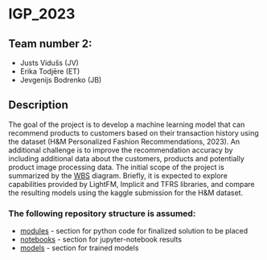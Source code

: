 # IGP_2023
## Team number 2:
  - Justs Vidušs (JV)
  - Erika Todjēre (ET)
  - Jevgenijs Bodrenko (JB)

## Description
The goal of the project is to develop a machine learning model that can recommend products to customers based on their transaction history using the dataset (H&M Personalized Fashion Recommendations, 2023). An additional challenge is to improve the recommendation accuracy by including additional data about the customers, products and potentially product image processing data. The initial scope of the project is summarized by the [WBS](https://viewer.diagrams.net/?tags=%7B%7D&highlight=0000ff&edit=_blank&layers=1&nav=1&title=Proposal_WBS.drawio#R7V1bk5s6Ev418%2BgpxEXAYzKTSbZ2kj115mztyb7JIGMSjFjAc8mvX4mbAWk88hiQSZGHiRE30a2vu9Xdal0ZN7vnzylKtl%2BJj6MrXfOfr4zbK13XLWDS%2F1jLS9ni6m7ZEKShXzaBQ8ND%2BAtXjVrVug99nHUuzAmJ8jDpNnokjrGXd9pQmpKn7mUbEnXfmqAAcw0PHor41v%2BEfr4tWx3dPrR%2FwWGwrd8MYPV9O1RfXH1JtkU%2BeWo1GZ%2BujJuUkLz8tXu%2BwREjXk2X8r67V842HUtxnMvc8ONfH%2F6d27cYPth%2F%2FvphfPvyGD2snKpv%2BUv9wdin318dkjTfkoDEKPp0aP2Ykn3sY%2FZUjR4drrknJKGNgDb%2BwHn%2BUjET7XNCm7b5LqrO4ucw%2F7v1%2Bzt71LVVHd0%2BV08uDl7qgzhPX%2F4%2BXMgOv7fPHW4rjur7yu9jH%2FUq2aqmjOxTDx%2BhVT38UBrg%2FMh1dsNcigpMdpj2h96X4gjl4WO3H6gankFz3YGD9EfFxBMYWuNGDUe135OjUClHy%2Bc%2BomhfvenLlQ7RjnLmY%2Fn3K%2Fv8lPxg8q%2FP%2FANrGZ%2BetmGOHxJUUOWJSuwuGzckzuuRUhyHUXRDIpIWzzJ8hJ2NR9uzPCU%2FcesM9By83jTMecRpjp%2BPs4cnZ3WD4VRDuNIYAFbHTwf5C2qhum3JXkMbiQOGuWBKGlO6JKZMTTwKpEFV3foHCWkXm9GzMjSrM3wMuzcsyp5Vt%2FVGRtOP9w%2BWWv8rGizNAPneOjP7wWIbowwWoytpTG3aoaJzkv2G2s9nivCuyN5sNronFNk%2BXEMLDiOyV3qXkLqrWmQDU19gKA1DUxKGwHCUWkKmsTB1BKaqNW9NtdbVCUxVwhxLLXOsuTBnVohT6iIwObPjj3rySKeROKPfTXtB4hkaIo52cYaIviBIHkGWLIJ0XalY1OHC1BGYeu4s70ym2gtTR2CqqZKp1jFdR7m1IVFIZqjoLND1cl2AolOr505wkg6IAiiJArXaSqmymlmQT5ajQKlYgyKx5u%2FPjv%2F04j0WdnxTJMocfW3AgUQZ6Hlhm4C5OlEGODJeqCi7AMDYkoBR68dQ6jicmQiU5ahSCWhzEvCWePvdKL6LaeQgtHomnawchOPJwWWae0IyibT7Dyj26XLQqdP2MGur8EN7k%2B2jPBsUSdNMjnTr0ryAcDHBT3Cja7ImhVI3OlzcRWPwVGkwEirNh52Z5S%2FPU6X6ru5mX9%2BFcTCobltr2MBQpNs07GiOM4xuWxlmV7k1xy3l5k6q23j6KgGRekBYsk5xOE46Gx3q3SmEVR9PlNBm8e72W4wT2hJhlMYF4jSUJClB3naO4DN7lqUJ5MBnjgY%2Bta6qeRkhlqxzF57r2ngFn7prXRtAM0zT0W3LgUYXraA3SsZGK%2B9F%2ForyNHymbRvk5SQNf9WTwTmDtq8x1YNWTajsAgAo61o8G4DnBY155yIdmxFak7R8O8VHGOU4nb9C0y8NG8BUOwWbl0arNYhEuFLtvNrgEPXX3Z8PgyJm43hY7FtcOxYz3MYxARsbW9X8C5jLiqMTECPtpTfVehd5L%2F0%2FdkkUeiG1BekjtXs2tO6%2BzhFCDT4uBUKOGo%2FFPBFky%2BocW6nbz1nWCo3BU7VBf96MuMMo36fMJMdxEMa4MsrnZ4n3Vi2r9uq6S3TrBPjIGhW2qxI%2BQFO81E5%2FF1fti2erc24tg%2FOkonBBV5kNWtUJiddZUtBG2zTyMow9kiaFS2PgfKlpJKb9Ps%2FFeBJzcVycAC3ZUJlaaAFNcQac%2FS6u6hfP1rMVYXHrhzRFL60LEhYqyVpP7gdgeqtmTKdXMq13veMcu5z%2BKDswaFTG5mOoN%2Fssp89Nj4lvGFFyf1zTa2CQN0ydlUBfuW9LdKBN6hdwOV6oEAdDAtSVlbtKK324y%2BR9BJ6644S1AbCuDzFtXbM7KIb6tFFtm8csn4OyRhkdKJT%2BuzX2fdo2bJrzNPISvu1FBUAkLq3XOXymtbQ4DeRhW5c5fDsSoZ0ri19NF7sGhu02GSmuUuDW9GgDN9zhOAvZaAjz8ovZtLZMSekVwaQtNxE1lOqoPB0l7IWULeGG3RrQcZZQmGtkw7gT7sIIpcVTZwd8BrTrVzL92uCvgT7JYiF3WSt0AvYdWZWtNobi8JAknv6IPTYVIWnRkccQP7FPwc%2BCxUJvwKeLNSVgAr1ys5bDIwkKtKg5nhZVMsmYKZJc6Xi%2B9so4mGhGwztpH%2BiwjoPoZVXVri8s0ttv31r2aYmxmMQrBq%2FD%2FH%2BOQOubq7DRYW8ZrHA0qIEFaidATbrmD1DqtHV5D9rdJzb%2FC9cpYibqB3rwmRmWu0FhNE32TF9fQUF5dJG%2BGrFaxrIG4YRV4hqYB4qajh6F0V8URiTdRORphlCCbyNJ7EAZD0qzqYV7EVCSnUUBTXHeBT%2BP4qH04IU%2Fw3xVeClnCKZG7fbdR%2BrQZM0GTYOiQjYcACz9TFS8LwjbW3Jiu8eDsNbRy8cJwjZEbK%2BNu20QG7IdyRhmf5uUbKcHXkHFlGkXNVhLBPAEzAPpWMIwmOdjgL3C2w5wr93WP6f7wFdCCaeKEtArmXWRogTwcY2WKKnt6Hmuhmo%2Brqao6rRlAPjJ%2Fz9REEQsZSbbr3dhlgnzZcaodoWBb2FbxAMX2gYaqdpVs%2BGVwpr3SyrkCcJb12WFtz5I1hwnFk3T6JQl4KqITBsIbgjS9pVvKWV92uZXVR47tth5oGWbHpZjCihzjps9QdpsRdb26kEew9ZoGDYW1%2FgpGJZeiG2o9erp%2FBKqz2z%2BQt%2BfkCzMSdWZTYS9vMykeCLpz6tih9GAasnfAm3O22hrUr%2BnKXtgzGa%2BMyhs5LdMUhq9bToq3Ehih2IU4EorMRylQ%2BzDqxokVj8dWwASR2BWjocRnXfK%2FJfkOCWt2dSYdJ%2FGnudMAYE9P7EpwM9gqc7Y7tc9tTF70lvaxZGeD8I1pB9uy2%2FldHftC6O7NcNsxo7tezCFJ7B%2BDenMELWlYJuOtuD0EXk%2Fg4JzRTcyjFJWykuQXpxjbxuHHmKvGajm1yXoecgZw3LVWMbLyrLm6D5Stkq92r93DujjC0626uq9ktSfCM3s2aPO6S9fF6BOZF2PqPLmV0YMXKlTebKlLJWDji9m2VSHoLOmDQuMeC8eC5AcYiKtQQD%2Ftyd5hZpVVrCRBawASJ4Lktbn60CKv68W4Exhnk6DVRdeHFbnuNBOWVUCYEgniqkGq2DBTZh5%2BypoyZJMPBJ70Z4dZ0J9mWKP7KiS9AuV%2Bjt4a227V7VB0kAdD34mb8iwAP6qXraxK%2FdTOovyKubhfHFTwWKoiYub8urrkHSlITZruysWyVTJV%2FPnAVcdU5IH1njzsdkk%2BA%2BoNGRdGmoVRpnOJaqIyLRDyFSFX8AhjIsF0R5J6amExH5ppM0VJV2N4AhyjYUui%2FEMMt6xdF9Wik%2BYT2mYXSkvwVXbkLqWTrKkH006CfcfqqYy9aTkHgeYqYqymb5nLVEnSXubJYyUzCP4IQqDmLblJBlIC%2FRDEa5graQloDMYTw3Ue80IY6Ax2uHzaNnfdBVhZyNMYISeg9ebkegMdElC96tjDEhnXqZ%2Foe9l03X8WOzTyXYvo5%2BN1tHR5Kd3EH2SnW55opvqic7nxdyymVRCSnNyNJJPsyUqT3KonuR8TsU9CaoAS0H6GMdHU3JPp%2FZUxZz71BbY8FNTW2ShNAmUdzkh0cADG%2Fmub4lIjbDJ0gvHIbUuqoQzMal598DtQXwMK7A1D2NdRGQLWsDGYxF5RC1JD1PCXMrNuc%2BUCttyj2rj0%2F8B) diagram. Briefly, it is expected to explore capabilities provided by LightFM, Implicit and TFRS libraries, and compare the resulting models using the kaggle submission for the H&M dataset.

### The following repository structure is assumed:
- [modules](https://github.com/omegatro/IGP_2023/tree/main/modules) - section for python code for finalized solution to be placed
- [notebooks](https://github.com/omegatro/IGP_2023/tree/main/notebooks) - section for jupyter-notebook results
- [models](https://github.com/omegatro/IGP_2023/tree/main/models) - section for trained models
